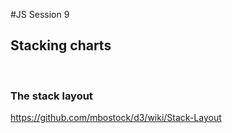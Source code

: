 #JS Session 9


## Stacking charts
<br>

### The stack layout

https://github.com/mbostock/d3/wiki/Stack-Layout